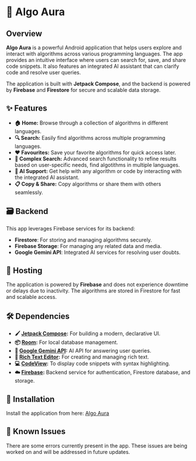 # 🤖 Algo Aura

## Overview

**Algo Aura** is a powerful Android application that helps users explore and interact with algorithms across various programming languages. The app provides an intuitive interface where users can search for, save, and share code snippets. It also features an integrated AI assistant that can clarify code and resolve user queries.

The application is built with **Jetpack Compose**, and the backend is powered by **Firebase** and **Firestore** for secure and scalable data storage.


## ✨ Features

- **🏠 Home:** Browse through a collection of algorithms in different languages.
- **🔍 Search:** Easily find algorithms across multiple programming languages.
- **❤️ Favourites:** Save your favorite algorithms for quick access later.
- **🔎 Complex Search:** Advanced search functionality to refine results based on user-specific needs, find algotithms in multiple languages.
- **🤖 AI Support:** Get help with any algorithm or code by interacting with the integrated AI assistant.
- **📋 Copy & Share:** Copy algorithms or share them with others seamlessly.

## 🗃️ Backend

This app leverages Firebase services for its backend:
- **Firestore**: For storing and managing algorithms securely.
- **Firebase Storage**: For managing any related data and media.
- **Google Gemini API**: Integrated AI services for resolving user doubts.
  
## 🚀 Hosting

The application is powered by **Firebase** and does not experience downtime or delays due to inactivity. The algorithms are stored in Firestore for fast and scalable access.

## 🛠 Dependencies

- **🖌 [Jetpack Compose](https://developer.android.com/jetpack/compose):** For building a modern, declarative UI.
- **📦 [Room](https://developer.android.com/training/data-storage/room):** For local database management.
- **🧠 [Google Gemini API](https://cloud.google.com/gemini):** AI API for answering user queries.
- **📝 [Rich Text Editor](https://github.com/MohamedRejeb/compose-rich-editor):** For creating and managing rich text.
- **💻 [CodeView](https://github.com/SnipMeDev/KodeView):** To display code snippets with syntax highlighting.
- **☁️ [Firebase](https://firebase.google.com/):** Backend service for authentication, Firestore database, and storage.

## 🚀 Installation
Install the application from here: [Algo Aura](https://github.com/prafullKrRj/AlgoAura/raw/master/Algo%20Aura.apk)

## 🐞 Known Issues

There are some errors currently present in the app. These issues are being worked on and will be addressed in future updates.
